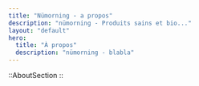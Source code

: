 ```yaml
---
title: "Nümorning - a propos"
description: "nümorning - Produits sains et bio..."
layout: "default"
hero:
  title: "À propos"
  description: "nümorning - blabla"
---
```


::AboutSection
::